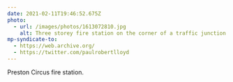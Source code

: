 ```yaml
---
date: 2021-02-11T19:46:52.675Z
photo:
  - url: /images/photos/1613072810.jpg
    alt: Three storey fire station on the corner of a traffic junction.
mp-syndicate-to:
  - https://web.archive.org/
  - https://twitter.com/paulrobertlloyd
---
```

Preston Circus fire station.
